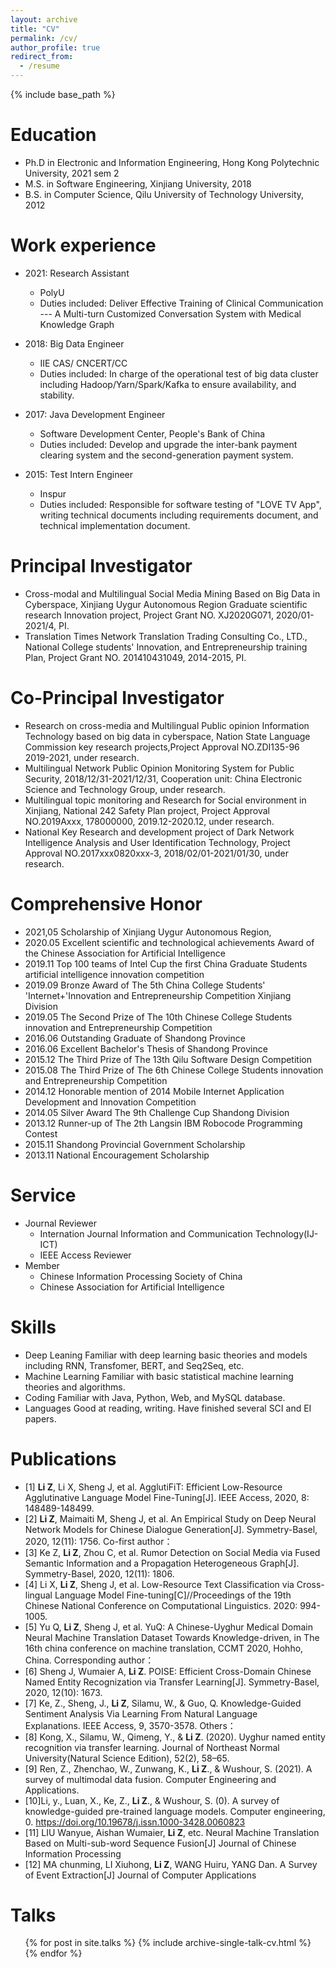 ```yaml
---
layout: archive
title: "CV"
permalink: /cv/
author_profile: true
redirect_from:
  - /resume
---
```


{% include base_path %}

Education
======
* Ph.D in Electronic and Information Engineering, Hong Kong Polytechnic University, 2021 sem 2
* M.S. in Software Engineering, Xinjiang University, 2018
* B.S. in Computer Science, Qilu University of Technology University, 2012


Work experience
======
* 2021: Research Assistant
  * PolyU
  * Duties included: Deliver Effective Training of Clinical Communication --- A Multi-turn Customized Conversation System with Medical Knowledge Graph

* 2018: Big Data Engineer
  * IIE CAS/ CNCERT/CC
  * Duties included: In charge of the operational test of big data cluster including Hadoop/Yarn/Spark/Kafka to ensure availability, and stability.

* 2017: Java Development Engineer
  * Software Development Center, People's Bank of China
  * Duties included: Develop and upgrade the inter-bank payment clearing system and the second-generation payment system.

* 2015: Test Intern Engineer
  * Inspur
  * Duties included: Responsible for software testing of "LOVE TV App", writing technical documents including requirements document, and technical implementation document. 

Principal Investigator
======
* Cross-modal and Multilingual Social Media Mining Based on Big Data in Cyberspace, Xinjiang Uygur Autonomous Region Graduate scientific research Innovation project, Project Grant NO. XJ2020G071, 2020/01-2021/4, PI.
* Translation Times Network Translation Trading Consulting Co., LTD., National College students' Innovation, and Entrepreneurship training Plan,  Project Grant NO. 201410431049, 2014-2015, PI.

Co-Principal Investigator
======
*  Research on cross-media and Multilingual Public opinion Information Technology based on big data in cyberspace, Nation State Language Commission key research projects,Project Approval NO.ZDI135-96 2019-2021, under research.
*  Multilingual Network Public Opinion Monitoring System for Public Security, 2018/12/31-2021/12/31, Cooperation unit: China Electronic Science and Technology Group, under research.
*  Multilingual topic monitoring and Research for Social environment in Xinjiang, National 242 Safety Plan project, Project Approval NO.2019Axxx, 178000000, 2019.12-2020.12, under research.
* National Key Research and development project of Dark Network Intelligence Analysis and User Identification Technology, Project Approval NO.2017xxx0820xxx-3, 2018/02/01-2021/01/30, under research.

Comprehensive Honor
======

* 2021,05 Scholarship of Xinjiang Uygur Autonomous Region, 
* 2020.05 Excellent scientific and technological achievements Award of the Chinese Association for Artificial Intelligence
* 2019.11 Top 100 teams of Intel Cup the first China Graduate Students artificial intelligence innovation competition
* 2019.09 Bronze Award of The 5th China College Students' 'Internet+'Innovation and Entrepreneurship Competition Xinjiang Division
* 2019.05 The Second Prize of The 10th Chinese College Students innovation and Entrepreneurship Competition
* 2016.06 Outstanding Graduate of Shandong Province
* 2016.06 Excellent Bachelor's Thesis of Shandong Province
* 2015.12 The Third Prize of The 13th Qilu Software Design Competition
* 2015.08 The Third Prize of The 6th Chinese College Students innovation and Entrepreneurship Competition
* 2014.12 Honorable mention of 2014 Mobile Internet Application Development and Innovation Competition
* 2014.05 Silver Award The 9th Challenge Cup Shandong Division
* 2013.12 Runner-up of The 2th Langsin IBM Robocode Programming Contest
* 2015.11 Shandong Provincial Government Scholarship
* 2013.11 National Encouragement Scholarship

Service
======
* Journal Reviewer
  * Internation Journal Information and Communication Technology(IJ-ICT)
  * IEEE Access Reviewer
* Member
  * Chinese Information Processing Society of China
  * Chinese Association for Artificial Intelligence

Skills
======
* Deep Leaning Familiar with deep learning basic theories and models including RNN, Transfomer, BERT, and Seq2Seq, etc.
* Machine Learning Familiar with basic statistical machine learning theories and algorithms.
* Coding Familiar with Java, Python, Web, and MySQL database.
* Languages Good at reading, writing. Have finished several SCI and EI papers.

Publications
======

* [1] **Li Z**, Li X, Sheng J, et al. AgglutiFiT: Efficient Low-Resource Agglutinative Language Model Fine-Tuning[J]. IEEE Access, 2020, 8: 148489-148499.
* [2] **Li Z**, Maimaiti M, Sheng J, et al. An Empirical Study on Deep Neural Network Models for Chinese Dialogue Generation[J]. Symmetry-Basel, 2020, 12(11): 1756.
Co-first author：
* [3] Ke Z, **Li Z**, Zhou C, et al. Rumor Detection on Social Media via Fused Semantic Information and a Propagation Heterogeneous Graph[J]. Symmetry-Basel, 2020, 12(11): 1806.
* [4] Li X, **Li Z**, Sheng J, et al. Low-Resource Text Classification via Cross-lingual Language Model Fine-tuning[C]//Proceedings of the 19th Chinese National Conference on Computational Linguistics. 2020: 994-1005.
* [5] Yu Q, **Li Z**, Sheng J, et al. YuQ: A Chinese-Uyghur Medical Domain Neural Machine Translation Dataset Towards Knowledge-driven, in The 16th china conference on machine translation, CCMT 2020, Hohho, China.
Corresponding author：
* [6] Sheng J, Wumaier A, **Li Z**. POISE: Efficient Cross-Domain Chinese Named Entity Recognization via Transfer Learning[J]. Symmetry-Basel, 2020, 12(10): 1673.
* [7] Ke, Z., Sheng, J., **Li Z**, Silamu, W., & Guo, Q. Knowledge-Guided Sentiment Analysis Via Learning From Natural Language Explanations. IEEE Access, 9, 3570-3578.
Others：
* [8] Kong, X., Silamu, W., Qimeng, Y., & **Li Z**. (2020). Uyghur named entity recognition via transfer learning. Journal of Northeast Normal University(Natural Science Edition), 52(2), 58–65.
* [9] Ren, Z., Zhenchao, W., Zunwang, K., **Li Z**., & Wushour, S. (2021). A survey of multimodal data fusion. Computer Engineering and Applications.
* [10]Li, y., Luan, X., Ke, Z., **Li Z**., & Wushour, S. (0). A survey of knowledge-guided pre-trained language models. Computer engineering, 0. https://doi.org/10.19678/j.issn.1000-3428.0060823
* [11] LIU Wanyue, Aishan Wumaier, **Li Z**, etc. Neural Machine Translation Based on Multi-sub-word Sequence Fusion[J] Journal of Chinese Information Processing
* [12] MA chunming, LI Xiuhong, **Li Z**, WANG Huiru, YANG Dan. A Survey of Event Extraction[J] Journal of Computer Applications
  
Talks
======
  <ul>{% for post in site.talks %}
    {% include archive-single-talk-cv.html %}
  {% endfor %}</ul>
